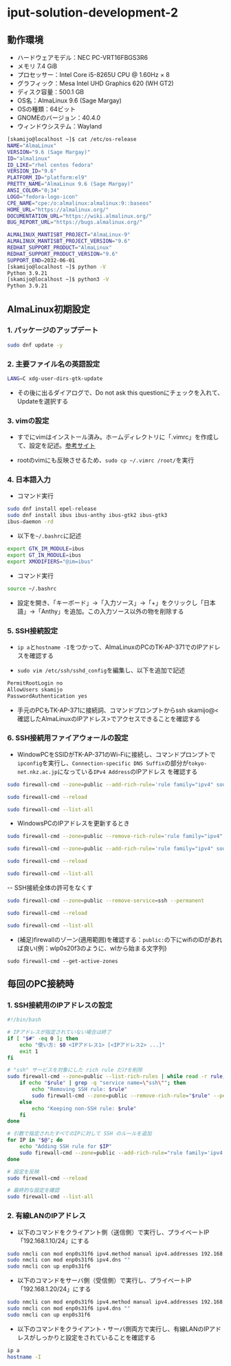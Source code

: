 # iput-solution-development-2

## 動作環境

- ハードウェアモデル：NEC PC-VRT16FBGS3R6
- メモリ 7.4 GiB
- プロセッサー：Intel Core i5-8265U CPU @ 1.60Hz × 8
- グラフィック：Mesa Intel UHD Graphics 620 (WH GT2)
- ディスク容量：500.1 GB
- OS名：AlmaLinux 9.6 (Sage Margay)
- OSの種類：64ビット
- GNOMEのバージョン：40.4.0
- ウィンドウシステム：Wayland

```sh
[skamijo@localhost ~]$ cat /etc/os-release 
NAME="AlmaLinux"
VERSION="9.6 (Sage Margay)"
ID="almalinux"
ID_LIKE="rhel centos fedora"
VERSION_ID="9.6"
PLATFORM_ID="platform:el9"
PRETTY_NAME="AlmaLinux 9.6 (Sage Margay)"
ANSI_COLOR="0;34"
LOGO="fedora-logo-icon"
CPE_NAME="cpe:/o:almalinux:almalinux:9::baseos"
HOME_URL="https://almalinux.org/"
DOCUMENTATION_URL="https://wiki.almalinux.org/"
BUG_REPORT_URL="https://bugs.almalinux.org/"

ALMALINUX_MANTISBT_PROJECT="AlmaLinux-9"
ALMALINUX_MANTISBT_PROJECT_VERSION="9.6"
REDHAT_SUPPORT_PRODUCT="AlmaLinux"
REDHAT_SUPPORT_PRODUCT_VERSION="9.6"
SUPPORT_END=2032-06-01
[skamijo@localhost ~]$ python -V
Python 3.9.21
[skamijo@localhost ~]$ python3 -V
Python 3.9.21
```

## AlmaLinux初期設定

### 1. パッケージのアップデート

```sh
sudo dnf update -y
```

### 2. 主要ファイル名の英語設定

```sh
LANG=C xdg-user-dirs-gtk-update
```

- その後に出るダイアログで、Do not ask this questionにチェックを入れて、Updateを選択する

### 3. vimの設定

- すでにvimはインストール済み。ホームディレクトリに「.vimrc」を作成して、設定を記述。[参考サイト](https://qiita.com/iwaseasahi/items/0b2da68269397906c14c "初心者向け vimrcの設定方法")

- rootのvimにも反映させるため、```sudo cp ~/.vimrc /root/```を実行

### 4. 日本語入力

- コマンド実行

```sh
sudo dnf install epel-release
sudo dnf install ibus ibus-anthy ibus-gtk2 ibus-gtk3
ibus-daemon -rd
```

- 以下を```~/.bashrc```に記述

```sh
export GTK_IM_MODULE=ibus
export GT_IN_MODULE=ibus
export XMODIFIERS="@im=ibus"
```

- コマンド実行

```sh
source ~/.bashrc
```

- 設定を開き、「キーボード」->「入力ソース」->「+」をクリックし「日本語」->「Anthy」を追加。この入力ソース以外の物を削除する

### 5. SSH接続設定

- ```ip a```と```hostname -I```をつかって、AlmaLinuxのPCのTK-AP-371でのIPアドレスを確認する

- ```sudo vim /etc/ssh/sshd_config```を編集し、以下を追加で記述

```sh
PermitRootLogin no
AllowUsers skamijo
PasswordAuthentication yes
```

- 手元のPCもTK-AP-371に接続詞、コマンドプロンプトからssh skamijo@<確認したAlmaLinuxのIPアドレス>でアクセスできることを確認する

### 6. SSH接続用ファイアウォールの設定

- WindowPCをSSIDがTK-AP-371のWi-Fiに接続し、コマンドプロンプトで```ipconfig```を実行し、```Connection-specific DNS Suffix```の部分が```tokyo-net.nkz.ac.jp```になっている```IPv4 Address```のIPアドレス
を確認する

```sh
sudo firewall-cmd --zone=public --add-rich-rule='rule family="ipv4" source address="<WindowsPCのIPアドレス>" service name="ssh" accept' --permanent
```
```sh
sudo firewall-cmd --reload
```
```sh
sudo firewall-cmd --list-all
```

- WindowsPCのIPアドレスを更新するとき

```sh
sudo firewall-cmd --zone=public --remove-rich-rule='rule family="ipv4" source address="<WindowsPCのIPアドレス>" service name="ssh" accept' --permanent
```
```sh
sudo firewall-cmd --zone=public --add-rich-rule='rule family="ipv4" source address="<WindowsPCのIPアドレス>" service name="ssh" accept' --permanent
```
```sh
sudo firewall-cmd --reload
```
```sh
sudo firewall-cmd --list-all
```

-- SSH接続全体の許可をなくす

```sh
sudo firewall-cmd --zone=public --remove-service=ssh --permanent
```
```sh
sudo firewall-cmd --reload
```
```sh
sudo firewall-cmd --list-all
```

- (補足)firewallのゾーン(適用範囲)を確認する：```public:```の下にwifiのIDがあれば良い(例：wlp0s20f3のように、wlから始まる文字列)

```
sudo firewall-cmd --get-active-zones
```

## 毎回のPC接続時

### 1. SSH接続用のIPアドレスの設定

```sh
#!/bin/bash

# IPアドレスが指定されていない場合は終了
if [ "$#" -eq 0 ]; then
    echo "使い方: $0 <IPアドレス1> [<IPアドレス2> ...]"
    exit 1
fi

# "ssh" サービスを対象にした rich rule だけを削除
sudo firewall-cmd --zone=public --list-rich-rules | while read -r rule; do
    if echo "$rule" | grep -q "service name=\"ssh\""; then
        echo "Removing SSH rule: $rule"
        sudo firewall-cmd --zone=public --remove-rich-rule="$rule" --permanent
    else
        echo "Keeping non-SSH rule: $rule"
    fi
done

# 引数で指定されたすべてのIPに対して SSH のルールを追加
for IP in "$@"; do
    echo "Adding SSH rule for $IP"
    sudo firewall-cmd --zone=public --add-rich-rule="rule family='ipv4' source address='$IP' service name='ssh' accept" --permanent
done

# 設定を反映
sudo firewall-cmd --reload

# 最終的な設定を確認
sudo firewall-cmd --list-all

```

### 2. 有線LANのIPアドレス

- 以下のコマンドをクライアント側（送信側）で実行し、プライベートIP「192.168.1.10/24」にする

```sh
sudo nmcli con mod enp0s31f6 ipv4.method manual ipv4.addresses 192.168.1.10/24
sudo nmcli con mod enp0s31f6 ipv4.dns ""
sudo nmcli con up enp0s31f6
```

- 以下のコマンドをサーバ側（受信側）で実行し、プライベートIP「192.168.1.20/24」にする

```sh
sudo nmcli con mod enp0s31f6 ipv4.method manual ipv4.addresses 192.168.1.20/24
sudo nmcli con mod enp0s31f6 ipv4.dns ""
sudo nmcli con up enp0s31f6
```

- 以下のコマンドをクライアント・サーバ側両方で実行し、有線LANのIPアドレスがしっかりと設定をされていることを確認する

```sh
ip a
hostname -I
```
